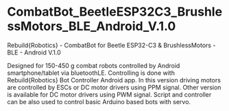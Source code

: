# CombatBot_BeetleESP32C3_BrushlessMotors_BLE_Android_V.1.0

Rebuild{Robotics} - CombatBot for Beetle ESP32-C3 & BrushlessMotors - BLE - Android V.1.0

Designed for 150-450 g combat robots controlled by Android smartphone/tablet via bluetoothLE. Controlling is done with Rebuild{Robotics} Bot Controller Android app.
In this version driving motors are controlled by ESCs or DC motor drivers using PPM signal. Other version is available for DC motor drivers using PWM signal.
Script and controller can be also used to control basic Arduino based bots with servo.
